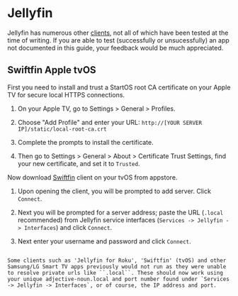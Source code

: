 # Jellyfin

Jellyfin has numerous other [clients](https://jellyfin.org/downloads/), not all of which have been tested at the time of writing. If you are able to test (successfully or unsucessfully) an app not documented in this guide, your feedback would be much appreciated.

## Swiftfin Apple tvOS

First you need to install and trust a StartOS root CA certificate on your Apple TV for secure local HTTPS connections.

1. On your Apple TV, go to Settings > General > Profiles.

2. Choose "Add Profile" and enter your URL: `http://[YOUR SERVER IP]/static/local-root-ca.crt`

3. Complete the prompts to install the certificate.

4. Then go to Settings > General > About > Certificate Trust Settings, find your new certificate, and set it to `Trusted`.

Now download [Swiftfin](https://apps.apple.com/us/app/swiftfin/id1604098728?platform=appleTV) client on your tvOS from appstore.

1. Upon opening the client, you will be prompted to add server. Click `Connect`.

2. Next you will be prompted for a server address; paste the URL (`.local` recommended) from Jellyfin service interfaces (`Services -> Jellyfin -> Interfaces`) and click `Connect`.

3. Next enter your username and password and click `Connect`.

```admonish tip

Some clients such as 'Jellyfin for Roku', 'Swiftfin' (tvOS) and other Samsung/LG Smart TV apps previously would not run as they were unable to resolve private urls like ``.local``. These should now work using your unique adjective-noun.local and port number found under `Services -> Jellyfin -> Interfaces`, or of course, the IP address and port.

```